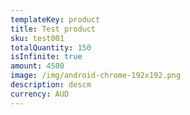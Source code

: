 ```yaml
---
templateKey: product
title: Test product
sku: test001
totalQuantity: 150
isInfinite: true
amount: 4500
image: /img/android-chrome-192x192.png
description: descm
currency: AUD
---
```

